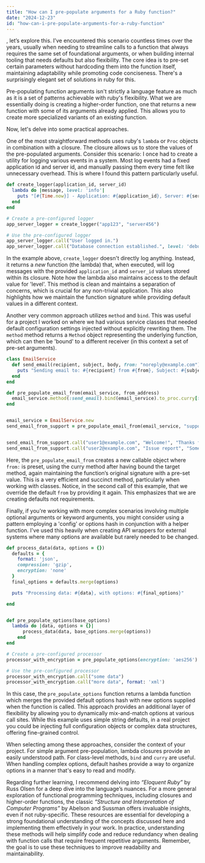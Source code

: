 ```yaml
---
title: "How can I pre-populate arguments for a Ruby function?"
date: "2024-12-23"
id: "how-can-i-pre-populate-arguments-for-a-ruby-function"
---
```


, let’s explore this. I’ve encountered this scenario countless times over the years, usually when needing to streamline calls to a function that always requires the same set of foundational arguments, or when building internal tooling that needs defaults but also flexibility. The core idea is to pre-set certain parameters without hardcoding them into the function itself, maintaining adaptability while promoting code conciseness. There's a surprisingly elegant set of solutions in ruby for this.

Pre-populating function arguments isn't strictly a language feature as much as it is a set of patterns achievable with ruby's flexibility. What we are essentially doing is creating a higher-order function, one that returns a new function with some of its arguments already applied. This allows you to create more specialized variants of an existing function.

Now, let's delve into some practical approaches.

One of the most straightforward methods uses ruby's `lambda` or `Proc` objects in combination with a closure. The closure allows us to store the values of the pre-populated arguments. Consider this scenario: I once had to create a utility for logging various events in a system. Most log events had a fixed application id and server id, and manually passing them every time felt like unnecessary overhead. This is where I found this pattern particularly useful.

```ruby
def create_logger(application_id, server_id)
  lambda do |message, level: 'info'|
    puts "[#{Time.now}] - Application: #{application_id}, Server: #{server_id} - Level: #{level.upcase} - Message: #{message}"
  end
end

# Create a pre-configured logger
app_server_logger = create_logger("app123", "server456")

# Use the pre-configured logger
app_server_logger.call("User logged in.")
app_server_logger.call("Database connection established.", level: 'debug')
```

In the example above, `create_logger` doesn't directly log anything. Instead, it returns a *new* function (the lambda) that, when executed, will log messages with the provided `application_id` and `server_id` values stored within its closure. Note how the lambda also maintains access to the default value for 'level'. This method is clean and maintains a separation of concerns, which is crucial for any non-trivial application. This also highlights how we maintain the function signature while providing default values in a different context.

Another very common approach utilizes `method` and `bind`. This was useful for a project I worked on where we had various service classes that needed default configuration settings injected without explicitly rewriting them. The `method` method returns a `Method` object representing the underlying function, which can then be 'bound' to a different receiver (in this context a set of pre-set arguments).

```ruby
class EmailService
  def send_email(recipient, subject, body, from: "noreply@example.com")
    puts "Sending email to: #{recipient} from #{from}, Subject: #{subject}, Body: #{body}"
  end
end

def pre_populate_email_from(email_service, from_address)
  email_service.method(:send_email).bind(email_service).to_proc.curry[from: from_address]
end


email_service = EmailService.new
send_email_from_support = pre_populate_email_from(email_service, "support@example.com")


send_email_from_support.call("user1@example.com", "Welcome!", "Thanks for signing up.")
send_email_from_support.call("user2@example.com", "Issue report", "Something went wrong", from: 'different@example.com')

```
Here, the `pre_populate_email_from` creates a new callable object where `from:` is preset, using the curry method after having bound the target method, again maintaining the function’s original signature with a pre-set value. This is a very efficient and succinct method, particularly when working with classes. Notice, in the second call of this example, that we override the default `from` by providing it again. This emphasizes that we are creating defaults not requirements.

Finally, if you're working with more complex scenarios involving multiple optional arguments or keyword arguments, you might consider using a pattern employing a 'config' or options hash in conjunction with a helper function. I've used this heavily when creating API wrappers for external systems where many options are available but rarely needed to be changed.

```ruby
def process_data(data, options = {})
  defaults = {
    format: 'json',
    compression: 'gzip',
    encryption: 'none'
  }
  final_options = defaults.merge(options)

  puts "Processing data: #{data}, with options: #{final_options}"

end


def pre_populate_options(base_options)
  lambda do |data, options = {}|
      process_data(data, base_options.merge(options))
    end
end

# Create a pre-configured processor
processor_with_encryption = pre_populate_options(encryption: 'aes256')

# Use the pre-configured processor
processor_with_encryption.call("some data")
processor_with_encryption.call("more data", format: 'xml')

```

In this case, the `pre_populate_options` function returns a lambda function which merges the provided default options hash with new options supplied when the function is called. This approach provides an additional layer of flexibility by allowing you to dynamically mix-and-match options at various call sites. While this example uses simple string defaults, in a real project you could be injecting full configuration objects or complex data structures, offering fine-grained control.

When selecting among these approaches, consider the context of your project. For simple argument pre-population, lambda closures provide an easily understood path. For class-level methods, `bind` and `curry` are useful. When handling complex options, default hashes provide a way to organize options in a manner that's easy to read and modify.

Regarding further learning, I recommend delving into *“Eloquent Ruby”* by Russ Olsen for a deep dive into the language’s nuances. For a more general exploration of functional programming techniques, including closures and higher-order functions, the classic *“Structure and Interpretation of Computer Programs”* by Abelson and Sussman offers invaluable insights, even if not ruby-specific. These resources are essential for developing a strong foundational understanding of the concepts discussed here and implementing them effectively in your work. In practice, understanding these methods will help simplify code and reduce redundancy when dealing with function calls that require frequent repetitive arguments. Remember, the goal is to use these techniques to improve readability and maintainability.
